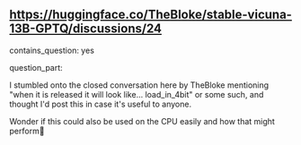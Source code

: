## https://huggingface.co/TheBloke/stable-vicuna-13B-GPTQ/discussions/24

contains_question: yes

question_part: 

I stumbled onto the closed conversation here by TheBloke mentioning "when it is released it will look like... load_in_4bit" or some such, and thought I'd post this in case it's useful to anyone.

Wonder if this could also be used on the CPU easily and how that might perform🤔